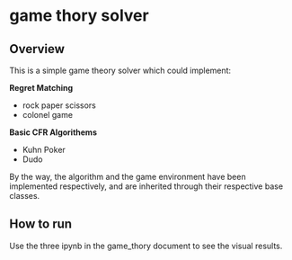 # game thory solver
## Overview
This is a simple game theory solver which could implement:  
  
**Regret Matching**
- rock paper scissors
- colonel game

**Basic CFR Algorithems**
- Kuhn Poker
- Dudo

By the way, the algorithm and the game environment have been implemented respectively, and are inherited through their respective base classes.

## How to run
Use the three ipynb in the game_thory document to see the visual results.
